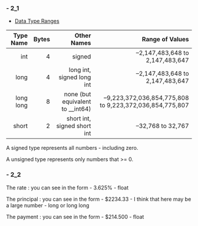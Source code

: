 
### - 2_1

- [Data Type Ranges](https://msdn.microsoft.com/en-us/library/s3f49ktz.aspx)

Type Name | Bytes | Other Names | 	Range of Values
 --:        |--:|--:                              |--:
 |int       | 4 |signed                           | –2,147,483,648 to 2,147,483,647 |   
 |long	     | 4	|long int, signed long int        |	–2,147,483,648 to 2,147,483,647 |   
 |long long	| 8	|none (but equivalent to __int64)	|–9,223,372,036,854,775,808 to 9,223,372,036,854,775,807 |
 |short	    | 2	|short int, signed short int      |	–32,768 to 32,767|

A signed type represents all numbers - including zero.

A unsigned type represents only numbers that >= 0.

### - 2_2


The rate       :  you can see in the form - 3.625%    - float

The principal  :  you can see in the form - $2234.33  - I think that here may be a large number -  long or long long

The payment    :  you can see in the form - $214.500  - float

